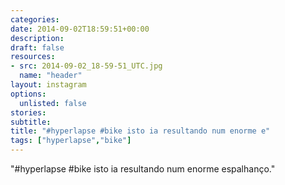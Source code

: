```yaml
---
categories:
date: 2014-09-02T18:59:51+00:00
description:
draft: false
resources:
- src: 2014-09-02_18-59-51_UTC.jpg
  name: "header"
layout: instagram
options:
  unlisted: false
stories:
subtitle:
title: "#hyperlapse #bike isto ia resultando num enorme e"
tags: ["hyperlapse","bike"]
---
```


"#hyperlapse #bike isto ia resultando num enorme espalhanço."
